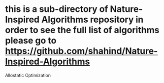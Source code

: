 # this is a sub-directory of Nature-Inspired Algorithms repository in order to see the full list of algorithms please go to https://github.com/shahind/Nature-Inspired-Algorithms

Allostatic Optimization